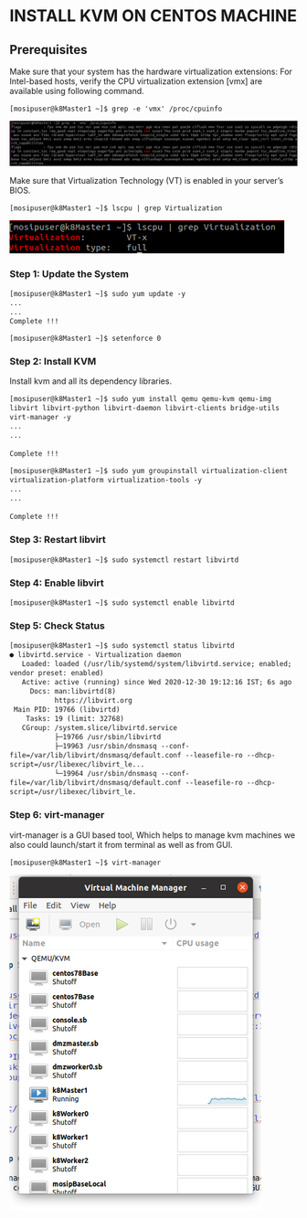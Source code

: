 # INSTALL KVM ON CENTOS MACHINE

## Prerequisites

Make sure that your system has the hardware virtualization extensions: For Intel-based hosts, verify the CPU virtualization extension [vmx] are available using following command.

```
[mosipuser@k8Master1 ~]$ grep -e 'vmx' /proc/cpuinfo
```
![Screen](../images/check_cpu_virtualization.png)

Make sure that Virtualization Technology (VT) is enabled in your server’s BIOS. 

```
[mosipuser@k8Master1 ~]$ lscpu | grep Virtualization
```

![Screen](../images/check_virtualization_enable.png)

### Step 1: Update the System

```
[mosipuser@k8Master1 ~]$ sudo yum update -y
...
...
Complete !!!
```

```
[mosipuser@k8Master1 ~]$ setenforce 0
```

### Step 2: Install KVM 

Install kvm and all its dependency libraries.

```
[mosipuser@k8Master1 ~]$ sudo yum install qemu qemu-kvm qemu-img libvirt libvirt-python libvirt-daemon libvirt-clients bridge-utils virt-manager -y
...
...

Complete !!!
```

```
[mosipuser@k8Master1 ~]$ sudo yum groupinstall virtualization-client virtualization-platform virtualization-tools -y
...
...

Complete !!!
```

### Step 3: Restart libvirt

```
[mosipuser@k8Master1 ~]$ sudo systemctl restart libvirtd
```

### Step 4: Enable libvirt

```
[mosipuser@k8Master1 ~]$ sudo systemctl enable libvirtd
```

### Step 5: Check Status

```
[mosipuser@k8Master1 ~]$ sudo systemctl status libvirtd
● libvirtd.service - Virtualization daemon
   Loaded: loaded (/usr/lib/systemd/system/libvirtd.service; enabled; vendor preset: enabled)
   Active: active (running) since Wed 2020-12-30 19:12:16 IST; 6s ago
     Docs: man:libvirtd(8)
           https://libvirt.org
 Main PID: 19766 (libvirtd)
    Tasks: 19 (limit: 32768)
   CGroup: /system.slice/libvirtd.service
           ├─19766 /usr/sbin/libvirtd
           ├─19963 /usr/sbin/dnsmasq --conf-file=/var/lib/libvirt/dnsmasq/default.conf --leasefile-ro --dhcp-script=/usr/libexec/libvirt_le...
           └─19964 /usr/sbin/dnsmasq --conf-file=/var/lib/libvirt/dnsmasq/default.conf --leasefile-ro --dhcp-script=/usr/libexec/libvirt_le.
```

### Step 6: virt-manager

virt-manager is a GUI based tool, Which helps to manage kvm machines 
we also could launch/start it from terminal as well as from GUI.

```
[mosipuser@k8Master1 ~]$ virt-manager
```

                 
 ![virt-manager](../images/virt-manager.png)